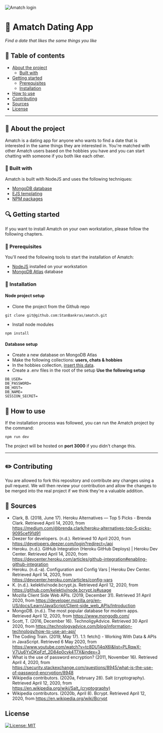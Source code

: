 ![Amatch login](https://i.imgur.com/M9Owwmv.png)

# :purple_heart: Amatch Dating App
*Find a date that likes the same things you like*

## :green_book: Table of contents
* [About the project](#about-the-project)
  * [Built with](#built-with)
* [Getting started](#getting-started)
  * [Prerequisites](#prerequisites)
  * [Installation](#installation)
* [How to use](#how-to-use)
* [Contributing](#contributing)
* [Sources](#sources)
* [License](#license)

---

## :crystal_ball: About the project
Amatch is a dating app for anyone who wants to find a date that is interested in the same things they are interested in. You're matched with other Amatch users based on the hobbies you have and you can start chatting with someone if you both like each other.

### :nut_and_bolt: Built with
Amatch is built with NodeJS and uses the following techniques:
* [MongoDB database](https://github.com/StanBankras/amatch/wiki/Database-Structure)
* [EJS templating](https://github.com/StanBankras/amatch/wiki/Templating)
* [NPM packages](https://github.com/StanBankras/amatch/wiki/NPM-Packages)

## :mag: Getting started
If you want to install Amatch on your own workstation, please follow the following chapters.

### :wrench: Prerequisites
You'll need the following tools to start the installation of Amatch:
* [NodeJS](https://nodejs.org/en/) installed on your workstation
* [MongoDB Atlas](https://www.mongodb.com/cloud/atlas) database

### :hammer: Installation
#### Node project setup
* Clone the project from the Github repo

`git clone git@github.com:StanBankras/amatch.git`

* Install node modules

`npm install`

#### Database setup
* Create a new database on MongoDB Atlas
* Make the following collections: **users, chats & hobbies**
* In the hobbies collection, [insert this data](https://pastebin.com/Vbh1BAep).
* Create a .env files in the root of the setup
**Use the following setup**
```
DB_USER=
DB_PASSWORD=
DB_HOST=
DB_NAME=
SESSION_SECRET=
```

## :microscope: How to use
If the installation process was followed, you can run the Amatch project by the command:

`npm run dev`

The project will be hosted on **port 3000** if you didn't change this.

---

## :pencil2: Contributing
You are allowed to fork this repository and contribute any changes using a pull request. We will then review your contribution and allow the changes to be merged into the real project if we think they're a valuable addition.

## :bookmark_tabs: Sources
* Clark, B. (2018, June 17). Heroku Alternatives — Top 5 Picks - Brenda Clark. Retrieved April 14, 2020, from https://medium.com/@brenda.clark/heroku-alternatives-top-5-picks-9095cef91d91
* Deezer for developers. (n.d.). Retrieved 10 April 2020, from https://developers.deezer.com/login?redirect=/api
* Heroku. (n.d.). GitHub Integration (Heroku GitHub Deploys) | Heroku Dev Center. Retrieved April 14, 2020, from https://devcenter.heroku.com/articles/github-integration#enabling-github-integration
* Heroku. (n.d.-a). Configuration and Config Vars | Heroku Dev Center. Retrieved April 14, 2020, from https://devcenter.heroku.com/articles/config-vars
* K. (n.d.). kelektiv/node.bcrypt.js. Retrieved April 12, 2020, from https://github.com/kelektiv/node.bcrypt.js#usage
* Mozilla Client Side Web APIs. (2019, December 31). Retrieved 31 April 2020, from https://developer.mozilla.org/en-US/docs/Learn/JavaScript/Client-side_web_APIs/Introduction
* MongoDB. (n.d.). The most popular database for modern apps. Retrieved April 12, 2020, from https://www.mongodb.com/
* Scott, T. (2016, December 16). TechnoligyAdvice. Retrieved 30 April 2020, from https://technologyadvice.com/blog/information-technology/how-to-use-an-api/
* The Coding Train. (2019, May 17). 1.1: fetch() - Working With Data & APIs in JavaScript. Retrieved 6 May 2020, from https://www.youtube.com/watch?v=tc8DU14qX6I&list=PLRqwX-V7Uu6YxDKpFzf_2D84p0cyk4T7X&index=3
* What is the use of password encryption? (2011, November 16). Retrieved April 4, 2020, from https://security.stackexchange.com/questions/8945/what-is-the-use-of-password-encryption/8948
* Wikipedia contributors. (2020a, February 28). Salt (cryptography). Retrieved April 12, 2020, from https://en.wikipedia.org/wiki/Salt_(cryptography)
* Wikipedia contributors. (2020b, April 8). Bcrypt. Retrieved April 12, 2020, from https://en.wikipedia.org/wiki/Bcrypt

## License
[![License: MIT](https://img.shields.io/badge/License-MIT-yellow.svg)](https://opensource.org/licenses/MIT)
